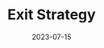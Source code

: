 ---
title: "Exit Strategy"
authors: "Martha Wells"
date: 2023-07-15
star_rating: 4
books/tags:
    - "fiction"
    - "science-fiction"
---